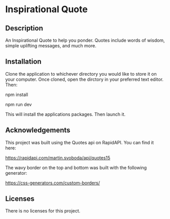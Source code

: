# Inspirational Quote

## Description

An Inspirational Quote to help you ponder. Quotes include words of wisdom, simple uplifting messages, and much more.

## Installation

Clone the application to whichever directory you would like to store it on your computer. Once cloned, open the dirctory in your preferred text editor. Then:

npm install

npm run dev

This will install the applications packages. Then launch it.

## Acknowledgements

This project was built using the Quotes api on RapidAPI. You can find it here:

https://rapidapi.com/martin.svoboda/api/quotes15

The wavy border on the top and bottom was built with the following generator:

https://css-generators.com/custom-borders/

## Licenses

There is no licenses for this project.
